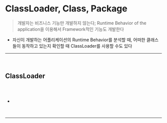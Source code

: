 # ClassLoader, Class, Package
> 개발자는 비즈니스 기능만 개발하지 않는다; Runtime Behavior of the application을 이용해서 Framework적인 기능도 개발한다
* 자신이 개발하는 어플리케이션의 Runtime Behavior를 분석할 때, 어떠한 클래스들이 동작하고 있는지 확인할 때 ClassLoader를 사용할 수도 있다

<hr>
<br>

## ClassLoader
#### 

<br>

### 
* 

<br>
<hr>
<br>
